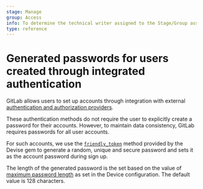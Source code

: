 ```yaml
---
stage: Manage
group: Access
info: To determine the technical writer assigned to the Stage/Group associated with this page, see https://about.gitlab.com/handbook/engineering/ux/technical-writing/#assignments
type: reference
---
```


# Generated passwords for users created through integrated authentication

GitLab allows users to set up accounts through integration with external [authentication and authorization providers](../administration/auth/README.md).

These authentication methods do not require the user to explicitly create a password for their accounts.
However, to maintain data consistency, GitLab requires passwords for all user accounts.

For such accounts, we use the [`friendly_token`](https://github.com/heartcombo/devise/blob/f26e05c20079c9acded3c0ee16da0df435a28997/lib/devise.rb#L492) method provided by the Devise gem to generate a random, unique and secure password and sets it as the account password during sign up.

The length of the generated password is the set based on the value of [maximum password length](password_length_limits.md#modify-maximum-password-length-using-configuration-file) as set in the Device configuration. The default value is 128 characters.
